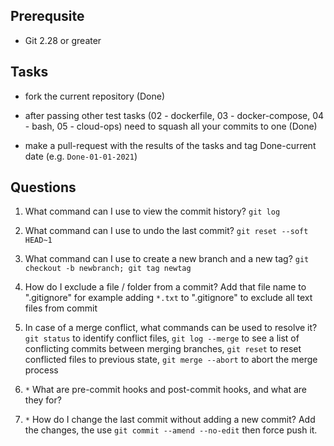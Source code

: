 ## Prerequsite

* Git 2.28 or greater

## Tasks

* fork the current repository (Done)

* after passing other test tasks (02 - dockerfile, 03 - docker-compose, 04 - bash, 05 - cloud-ops) need to squash all your commits to one (Done)

* make a pull-request with the results of the tasks and tag Done-current date (e.g. `Done-01-01-2021`)


## Questions

1. What command can I use to view the commit history? `git log`

1. What command can I use to undo the last commit? `git reset --soft HEAD~1`

1. What command can I use to create a new branch and a new tag? `git checkout -b newbranch; git tag newtag`

1. How do I exclude a file / folder from a commit? Add that file name to ".gitignore" for example adding `*.txt` to ".gitignore" to exclude all text files from commit

1. In case of a merge conflict, what commands can be used to resolve it? `git status` to identify conflict files, `git log --merge` to see a list of conflicting commits between merging branches, `git reset` to reset conflicted files to previous state, `git merge --abort` to abort the merge process

1. `*` What are pre-commit hooks and post-commit hooks, and what are they for?

1. `*` How do I change the last commit without adding a new commit? Add the changes, the use `git commit --amend --no-edit` then force push it.